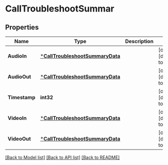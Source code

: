 # CallTroubleshootSummar

## Properties
Name | Type | Description | Notes
------------ | ------------- | ------------- | -------------
**AudioIn** | [***CallTroubleshootSummaryData**](call_troubleshoot_summary_data.md) |  | [optional] [default to null]
**AudioOut** | [***CallTroubleshootSummaryData**](call_troubleshoot_summary_data.md) |  | [optional] [default to null]
**Timestamp** | **int32** |  | [optional] [default to null]
**VideoIn** | [***CallTroubleshootSummaryData**](call_troubleshoot_summary_data.md) |  | [optional] [default to null]
**VideoOut** | [***CallTroubleshootSummaryData**](call_troubleshoot_summary_data.md) |  | [optional] [default to null]

[[Back to Model list]](../README.md#documentation-for-models) [[Back to API list]](../README.md#documentation-for-api-endpoints) [[Back to README]](../README.md)

